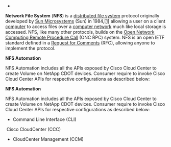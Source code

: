 - 

**Network File System** (**NFS**) is a [distributed file system](https://en.wikipedia.org/wiki/Distributed_file_system) protocol originally developed by [Sun Microsystems](https://en.wikipedia.org/wiki/Sun_Microsystems) (Sun) in 1984,[[1\]](https://en.wikipedia.org/wiki/Network_File_System#cite_note-sun85-1) allowing a user on a client [computer](https://en.wikipedia.org/wiki/Computer) to access files over a [computer network](https://en.wikipedia.org/wiki/Computer_network) much like local storage is accessed. NFS, like many other protocols, builds on the [Open Network Computing Remote Procedure Call](https://en.wikipedia.org/wiki/Open_Network_Computing_Remote_Procedure_Call) (ONC RPC) system. NFS is an open IETF standard defined in a [Request for Comments](https://en.wikipedia.org/wiki/Request_for_Comments) (RFC), allowing anyone to implement the protocol.





**NFS Automation**

NFS Automation includes all the APIs exposed by Cisco Cloud Center to create Volume on NetApp CDOT devices. Consumer require to invoke Cisco Cloud Center APIs for respective configurations as described below:



**NFS Automation**

NFS Automation includes all the APIs exposed by Cisco Cloud Center to create Volume on NetApp CDOT devices. Consumer require to invoke Cisco Cloud Center APIs for respective configurations as described below:



- Command Line Interface (CLI)

​    Cisco CloudCenter (CCC) 

- CloudCenter Management (CCM) 